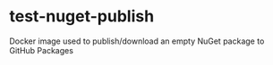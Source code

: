 # test-nuget-publish
Docker image used to publish/download an empty NuGet package to GitHub Packages
